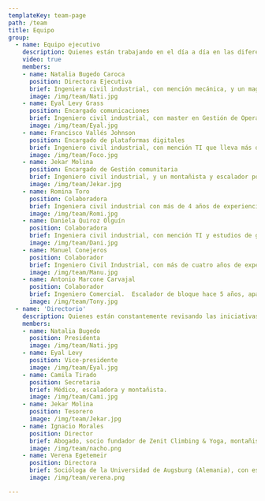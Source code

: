 ```yaml
---
templateKey: team-page
path: /team
title: Equipo
group:
  - name: Equipo ejecutivo
    description: Quienes están trabajando en el día a día en las diferentes iniciativas de la fundación
    video: true
    members:
    - name: Natalia Bugedo Caroca
      position: Directora Ejecutiva
      brief: Ingeniera civil industrial, con mención mecánica, y un magíster en ciencias de la ingeniería. Guía Instructora de escalada deportiva de la ENAM y miembro de la ACGM, además de profe en @rockeras_cl. Enamorada de la escalada desde el 2012, con ascensiones en Chile, Bolivia, Ecuador, Argentina y USA.
      image: /img/team/Nati.jpg
    - name: Eyal Levy Grass
      position: Encargado comunicaciones
      brief: Ingeniero civil industrial, con master en Gestión de Operaciones y otro en Sustainability Management en Columbia University. Escalador y montañista con aventuras en Chile, Estados Unidos y la Patagonia.
      image: /img/team/Eyal.jpg
    - name: Francisco Vallés Johnson
      position: Encargado de plataformas digitales
      brief: Ingeniero civil industrial, con mención TI que lleva más de 5 años desarrollando aplicaciones web y móviles. Un aficionado de la escalada y del montañismo desde hace 10 años.
      image: /img/team/Foco.jpg
    - name: Jekar Molina
      position: Encargado de Gestión comunitaria
      brief: Ingeniero civil industrial, y un montañista y escalador por sobre todas las cosas.
      image: /img/team/Jekar.jpg
    - name: Romina Toro
      position: Colaboradora
      brief: Ingeniera civil industrial con más de 4 años de experiencia en consultoría estratégica. Una montañista de altura, que ha recorrido volcanes y montañas a lo largo de los Andes.
      image: /img/team/Romi.jpg
    - name: Daniela Quiroz Olguín
      position: Colaboradora
      brief: Ingeniera civil industrial, con mención TI y estudios de género y políticas públicas. Lleva más de 3 años trabajando en sociedad civil y desarrollando tecnología cívica. Una montañista con expediciones en Chile, Perú, Ecuador y Bolivia.
      image: /img/team/Dani.jpg
    - name: Manuel Conejeros
      position: Colaborador
      brief: Ingeniero Civil Industrial, con más de cuatro años de experiencia en sustentabilidad empresarial con especial foco en Empresas B. Disfruta de la conexión con la naturaleza a través de la escalada hace más de 3 años.
      image: /img/team/Manu.jpg
    - name: Antonio Marcone Carvajal
      position: Colaborador
      brief: Ingeniero Comercial.  Escalador de bloque hace 5 años, apasionado por la fotografía y sustentabilidad.
      image: /img/team/Tony.jpg
  - name: 'Directorio'
    description: Quienes están constantemente revisando las iniciativas de la organización y sus lineamientos, además aportando desde sus expertises consejos
    members:
    - name: Natalia Bugedo
      position: Presidenta    
      image: /img/team/Nati.jpg
    - name: Eyal Levy
      position: Vice-presidente
      image: /img/team/Eyal.jpg
    - name: Camila Tirado
      position: Secretaria
      brief: Médico, escaladora y montañista.
      image: /img/team/Cami.jpg
    - name: Jekar Molina
      position: Tesorero
      image: /img/team/Jekar.jpg
    - name: Ignacio Morales
      position: Director
      brief: Abogado, socio fundador de Zenit Climbing & Yoga, montañista, escalador, abridor de rutas nuevas en distintas partes de los Andes.
      image: /img/team/nacho.png
    - name: Verena Egetemeir
      position: Directora
      brief: Socióloga de la Universidad de Augsburg (Alemania), con estudios complementarios en Geografía Social y Ciencia Política. Escaladora hace más de 10 años.
      image: /img/team/verena.png

---
```

